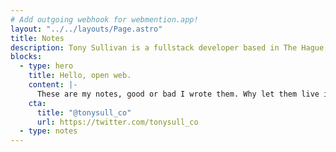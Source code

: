 ```yaml
---
# Add outgoing webhook for webmention.app!
layout: "../../layouts/Page.astro"
title: Notes
description: Tony Sullivan is a fullstack developer based in The Hague, Netherlands.
blocks:
  - type: hero
    title: Hello, open web.
    content: |-
      These are my notes, good or bad I wrote them. Why let them live in a walled garden? They are also syndicated to my [Twitter](https://twitter.com/tony-sull) account and an [RSS feed](https://tonysull.co/notes/feed.xml) if that's your thing!
    cta:
      title: "@tonysull_co"
      url: https://twitter.com/tonysull_co
  - type: notes
---
```


